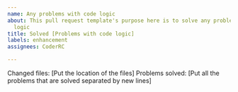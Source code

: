 ```yaml
---
name: Any problems with code logic
about: This pull request template's purpose here is to solve any problems with code
  logic
title: Solved [Problems with code logic]
labels: enhancement
assignees: CoderRC

---
```


Changed files:
[Put the location of the files]
Problems solved:
[Put all the problems that are solved separated by new lines]
